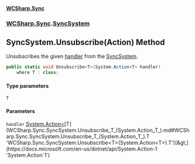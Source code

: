 #### [WCSharp.Sync](index.md 'index')
### [WCSharp.Sync](WCSharp.Sync.md 'WCSharp.Sync').[SyncSystem](WCSharp.Sync.SyncSystem.md 'WCSharp.Sync.SyncSystem')

## SyncSystem.Unsubscribe<T>(Action<T>) Method

Unsubscribes the given [handler](WCSharp.Sync.SyncSystem.Unsubscribe_T_(System.Action_T_).md#WCSharp.Sync.SyncSystem.Unsubscribe_T_(System.Action_T_).handler 'WCSharp.Sync.SyncSystem.Unsubscribe<T>(System.Action<T>).handler') from the [SyncSystem](WCSharp.Sync.SyncSystem.md 'WCSharp.Sync.SyncSystem').

```csharp
public static void Unsubscribe<T>(System.Action<T> handler)
    where T : class;
```
#### Type parameters

<a name='WCSharp.Sync.SyncSystem.Unsubscribe_T_(System.Action_T_).T'></a>

`T`
#### Parameters

<a name='WCSharp.Sync.SyncSystem.Unsubscribe_T_(System.Action_T_).handler'></a>

`handler` [System.Action&lt;](https://docs.microsoft.com/en-us/dotnet/api/System.Action-1 'System.Action`1')[T](WCSharp.Sync.SyncSystem.Unsubscribe_T_(System.Action_T_).md#WCSharp.Sync.SyncSystem.Unsubscribe_T_(System.Action_T_).T 'WCSharp.Sync.SyncSystem.Unsubscribe<T>(System.Action<T>).T')[&gt;](https://docs.microsoft.com/en-us/dotnet/api/System.Action-1 'System.Action`1')